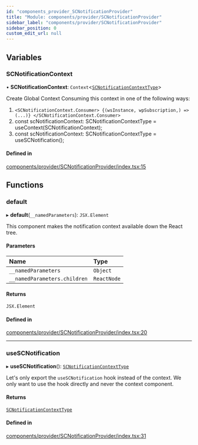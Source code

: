 ```yaml
---
id: "components_provider_SCNotificationProvider"
title: "Module: components/provider/SCNotificationProvider"
sidebar_label: "components/provider/SCNotificationProvider"
sidebar_position: 0
custom_edit_url: null
---
```


## Variables

### SCNotificationContext

• **SCNotificationContext**: `Context`<[`SCNotificationContextType`](../interfaces/types_context.SCNotificationContextType)\>

Create Global Context
Consuming this context in one of the following ways:
 1. `<SCNotificationContext.Consumer>
      {(wsInstance, wpSubscription,) => (...)}
    </SCNotificationContext.Consumer>`
 2. const scNotificationContext: SCNotificationContextType = useContext(SCNotificationContext);
 3. const scNotificationContext: SCNotificationContextType = useSCNotification();

#### Defined in

[components/provider/SCNotificationProvider/index.tsx:15](https://github.com/selfcommunity/community-ui/blob/7f26f69/packages/sc-core/src/components/provider/SCNotificationProvider/index.tsx#L15)

## Functions

### default

▸ **default**(`__namedParameters`): `JSX.Element`

This component makes the notification context available down the React tree.

#### Parameters

| Name | Type |
| :------ | :------ |
| `__namedParameters` | `Object` |
| `__namedParameters.children` | `ReactNode` |

#### Returns

`JSX.Element`

#### Defined in

[components/provider/SCNotificationProvider/index.tsx:20](https://github.com/selfcommunity/community-ui/blob/7f26f69/packages/sc-core/src/components/provider/SCNotificationProvider/index.tsx#L20)

___

### useSCNotification

▸ **useSCNotification**(): [`SCNotificationContextType`](../interfaces/types_context.SCNotificationContextType)

Let's only export the `useSCNotification` hook instead of the context.
We only want to use the hook directly and never the context component.

#### Returns

[`SCNotificationContextType`](../interfaces/types_context.SCNotificationContextType)

#### Defined in

[components/provider/SCNotificationProvider/index.tsx:31](https://github.com/selfcommunity/community-ui/blob/7f26f69/packages/sc-core/src/components/provider/SCNotificationProvider/index.tsx#L31)
